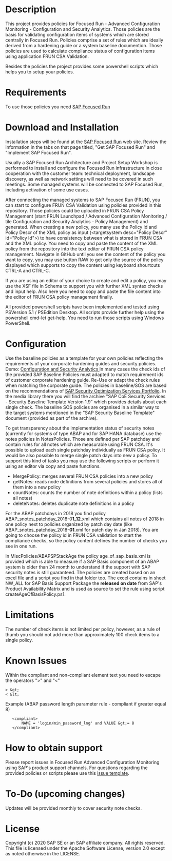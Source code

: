 # Description
This project provides policies for Focused Run - Advanced Configuration Monitoring - Configuration and Security Analytics. Those policies are the basis for validating configuration items of systems which are stored centrally in Focused Run. Policies comprise a set of rules which are ideally derived from a  hardening guide or a system baseline documention. Those policies are used to calculate compliance status of configuration items using application FRUN CSA Validation.

Besides the policies the project provides some powershell scripts which helps you to setup your policies.

# Requirements
To use those policies you need [SAP Focused Run](https://support.sap.com/en/alm/focused-solutions/focused-run.html)
# Download and Installation
Installation steps will be found at the [SAP Focused Run](https://support.sap.com/en/alm/focused-solutions/focused-run.html) web site.
Review the information in the tabs on that page titled, "Get SAP Focused Run" and "Implement SAP Focused Run". 

Usually a SAP Focused Run Architecture and Project Setup Workshop is performed to install and configure the Focused Run infrastructure in close cooperation with the customer team: technical deployment, landscape discovery, as well as network settings will need to be covered in such meetings. Some managed systems will be connected to SAP Focused Run, including activation of some use cases.

After connecting the managed systems to SAP Focused Run (FRUN), you can start to configure FRUN CSA Validation using policies provided in this repository. Those policies could be uploaded in FRUN CSA Policy Management (start FRUN Launchpad / Advanced Configuration Monitoring / tile Configuration and Security Analytics - Policy Management) and generated. When creating a new policy, you many use the Policy Id and Policy Descr of the XML policy as input (\<targetsystem desc="Policy Descr" id="Policy Id"\>) to have consistency between what is stored in FRUN CSA and the XML policy. You need to copy and paste the content of the XML policy from the repository into the text editor of FRUN CSA policy management. Navigate in GitHub until you see the content of the policy you want to copy, you may use button RAW to get only the source of the policy displayed which supports to copy the content using keyboard shourtcuts CTRL-A and CTRL-C.

If you are using an editor of your choice to create and edit a policy, you may use the XSF file in Schema to support you with further XML syntax checks and input help. Also here you need to copy and paste the file content into the editor of FRUN CSA policy management finally.
  
All provided powershell scripts have been implemented and tested using PSVersion 5.1 / PSEdition Desktop. All scripts provide further help using the powershell cmd-let get-help. You need to run those scripts using Windows PowerShell.

# Configuration
Use the baseline policies as a template for your own policies reflecting the requirements of your corporate hardening guides and security policies. Demo: [Configuration and Security Analytics ](https://sapvideoa35699dc5.hana.ondemand.com/?entry_id=1_ce0ht4id)
In many cases the check ids of the provided SAP Baseline Policies must adapted to match requirement ids of customer corporate hardening guide. Re-Use or adapt the check rules when matching the corporate guide. The policies in baseline/SOS are based on the recommendations of [SAP Security Optimization Services Portfolio](https://support.sap.com/sos). In the media library there you will find the archive "SAP CoE Security Services - Security Baseline Template Version 1.9" which provides details about each single check. The baseline SOS policies are organised in a similar way to the target systems mentioned in the "SAP Security Baseline Template" document (provided as part of the archive).

To get transparency about the implementation status of security notes (currently for systems of type ABAP and for SAP HANA database) use the notes policies in NotesPolicies. Those are defined per SAP patchday and contain rules for all notes which are measurable using FRUN CSA. It's possible to upload each single patchday individually as FRUN CSA policy. It would be also possible to merge single patch days into new a policy. To support this kind of tasks you may use the following scripts or perform it using an editor via copy and paste functions.
* MergePolicy: merges several FRUN CSA policies into a new policy
* getNotes: reads node definitions from several policies and stores all of them into a new policy
* countNotes: counts the number of note definitions within a policy (lists all notes)
* deleteNotes: deletes duplicate note definitions in a policy

For the ABAP patchdays in 2018 you find policy ABAP_snotes_patchday_2018-0**1_12**.xml which contains all notes of 2018 in one policy next to policies organized by patch day date (like ABAP_snotes_patchday_2018-**01**.xml for patch day in Jan 2018). You are going to choose the policy id in FRUN CSA validation to start the compliance checks, so the policy content defines the number of checks you see in one run.  

In MiscPolicies/ABAPSPStackAge the policy age_of_sap_basis.xml is provided which is able to measure if a SAP Basis component of an ABAP system is older than 24 month to understand if the support with SAP security notes is still guaranteed. The policies are created based on an excel file and a script you find in that folder too. The excel contains in sheet NW_ALL for SAP Basis Support Package the **released on date** from SAP's Product Availability Matrix and is used as source to set the rule using script createAgeOfBasisPolicy.ps1.

# Limitations
The number of check items is not limited per policy, however, as a rule of thumb you should not add more than approximately 100 check items to a single policy.
# Known Issues
Within the compliant and non-compliant element text you need to escape the operators ">" and "<" 
```
> &gt;
< &lt;
```
Example (ABAP password length parameter rule - compliant if greater equal 8)
```
   <compliant>
       NAME = 'login/min_password_lng' and VALUE &gt;= 8
   </compliant>
```
# How to obtain support
Please report issues in Focused Run Advanced Configuration Monitoring using SAP's product support channels.
For questions regarding the provided policies or scripts please use this [issue template](https://github.com/SAP/frun-csa-policies-best-practices/issues).

# To-Do (upcoming changes)
Updates will be provided monthly to cover security note checks.

# License
Copyright (c) 2020 SAP SE or an SAP affiliate company. All rights reserved. This file is licensed under the Apache Software License, version 2.0 except as noted otherwise in the LICENSE.